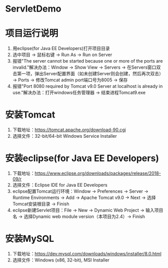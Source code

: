 # ServletDemo



# 项目运行说明
1. 用eclipse(for Java EE Developers)打开项目目录
2. 选中项目 -> 鼠标右键 -> Run As -> Run on Server
3. 报错"The server cannot be started because one or more of the ports are invalid."解决办法：Window -> Show View -> Servers -> 在Servers窗口双击第一项，弹出Server配置界面（如未创建Server则会创建，然后再次双击） -> Ports -> 修改Tomcat admin port端口号为8005 -> 保存
4. 报错"Port 8080 required by Tomcat v9.0 Server at localhost is already in use."解决办法：打开windows任务管理器 -> 结束进程Tomcat9.exe



# 安装Tomcat
1. 下载地址：https://tomcat.apache.org/download-90.cgi <br/>
2. 选择文件：32-bit/64-bit Windows Service Installer <br/>



# 安装eclipse(for Java EE Developers)
1. 下载地址：https://www.eclipse.org/downloads/packages/release/2018-09/r
2. 选择文件：Eclipse IDE for Java EE Developers
3. eclipse配置Tomcat运行环境：Window -> Preferences -> Server -> Runtime Environments -> Add -> Apache Tomcat v9.0 -> Next -> 选择Tomcat安装根目录 -> Finish
4. eclipse新建Servlet项目：File -> New -> Dynamic Web Project -> 输入项目名 -> 选择Dynamic web module version（本项目为2.4）-> Finish



# 安装MySQL
1. 下载地址：https://dev.mysql.com/downloads/windows/installer/8.0.html <br/>
2. 选择文件：Windows (x86, 32-bit), MSI Installer <br/>
